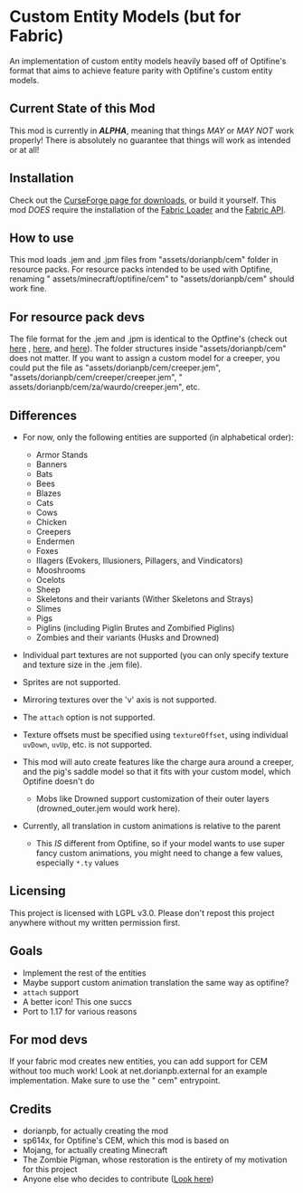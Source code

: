 # Custom Entity Models (but for Fabric)

An implementation of custom entity models heavily based off of Optifine's format that aims to achieve feature parity with Optifine's custom entity models.

## Current State of this Mod

This mod is currently in ***ALPHA***, meaning that things *MAY* or *MAY NOT* work properly! There is absolutely no guarantee that things will work as intended or at all!

## Installation

Check out the [CurseForge page for downloads](https://www.curseforge.com/minecraft/mc-mods/custom-entity-models-cem "CurseForge Page"), or build it yourself. This mod *DOES*
require the installation of the [Fabric Loader](https://fabricmc.net/use/ "Fabric Loader") and
the [Fabric API](https://www.curseforge.com/minecraft/mc-mods/fabric-api "Fabric API").

## How to use

This mod loads .jem and .jpm files from  "assets/dorianpb/cem" folder in resource packs. For resource packs intended to be used with Optifine, renaming "
assets/minecraft/optifine/cem" to "assets/dorianpb/cem" should work fine.

## For resource pack devs

The file format for the .jem and .jpm is identical to the Optfine's (check out [here](https://github.com/sp614x/optifine/blob/master/OptiFineDoc/doc/cem_model.txt ".jem")
, [here](https://github.com/sp614x/optifine/blob/master/OptiFineDoc/doc/cem_part.txt ".jpm"),
and [here](https://github.com/sp614x/optifine/blob/master/OptiFineDoc/doc/cem_animation.txt "animations")). The folder structures inside "assets/dorianpb/cem" does not matter.
If you want to assign a custom model for a creeper, you could put the file as "assets/dorianpb/cem/creeper.jem", "assets/dorianpb/cem/creeper/creeper.jem", "
assets/dorianpb/cem/za/waurdo/creeper.jem", etc.

## Differences

* For now, only the following entities are supported (in alphabetical order):
	* Armor Stands
	* Banners
	* Bats
	* Bees
	* Blazes
	* Cats
	* Cows
	* Chicken
	* Creepers
	* Endermen
    * Foxes
    * Illagers (Evokers, Illusioners, Pillagers, and Vindicators)
    * Mooshrooms
	* Ocelots
	* Sheep
	* Skeletons and their variants (Wither Skeletons and Strays)
	* Slimes
	* Pigs
	* Piglins (including Piglin Brutes and Zombified Piglins)
	* Zombies and their variants (Husks and Drowned)

* Individual part textures are not supported (you can only specify texture and texture size in the .jem file).
* Sprites are not supported.
* Mirroring textures over the 'v' axis is not supported.
* The `attach` option is not supported.
* Texture offsets must be specified using `textureOffset`, using individual `uvDown`, `uvUp`, etc. is not supported.
* This mod will auto create features like the charge aura around a creeper, and the pig's saddle model so that it fits with your custom model, which Optifine doesn't do
	* Mobs like Drowned support customization of their outer layers (drowned_outer.jem would work here).
* Currently, all translation in custom animations is relative to the parent
	* This *IS* different from Optifine, so if your model wants to use super fancy custom animations, you might need to change a few values, especially `*.ty` values

## Licensing

This project is licensed with LGPL v3.0. Please don't repost this project anywhere without my written permission first.

## Goals

* Implement the rest of the entities
* Maybe support custom animation translation the same way as optifine?
* `attach` support
* A better icon! This one succs
* Port to 1.17 for various reasons

## For mod devs

If your fabric mod creates new entities, you can add support for CEM without too much work! Look at net.dorianpb.external for an example implementation. Make sure to use the "
cem" entrypoint.

## Credits

* dorianpb, for actually creating the mod
* sp614x, for Optifine's CEM, which this mod is based on
* Mojang, for actually creating Minecraft
* The Zombie Pigman, whose restoration is the entirety of my motivation for this project
* Anyone else who decides to contribute ([Look here](https://github.com/dorianpb/cem/graphs/contributors))
